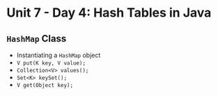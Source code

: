 # Unit 7 - Day 4: Hash Tables in Java

## `HashMap` Class
  * Instantiating a `HashMap` object
  * `V put(K key, V value);`
  * `Collection<V> values();`
  * `Set<K> keySet();`
  * `V get(Object key);`
